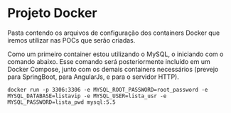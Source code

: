# Projeto Docker
Pasta contendo os arquivos de configuração dos containers Docker que iremos utilizar nas POCs que serão criadas.

Como um primeiro container estou utilizando o MySQL, o iniciando com o comando abaixo. Esse comando será posteriormente incluído em um Docker Compose, junto com os demais containers necessários (prevejo para SpringBoot, para AngularJs, e para o servidor HTTP).
```
docker run -p 3306:3306 -e MYSQL_ROOT_PASSWORD=root_password -e MYSQL_DATABASE=listavip -e MYSQL_USER=lista_usr -e MYSQL_PASSWORD=lista_pwd mysql:5.5
```